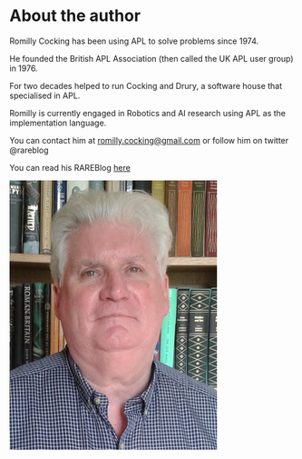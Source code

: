 # About the author

Romilly Cocking has been using APL to solve problems since 1974.

He founded the British APL Association (then called the UK APL user group) in 1976.

For two decades helped to run Cocking and Drury, a software house that specialised in APL.

Romilly is currently engaged in Robotics and AI research using APL as the implementation language.

You can contact him at romilly.cocking@gmail.com or follow him on twitter @rareblog

You can read his RAREBlog [here](http://blog.rareschool.com/)

![Romilly Cocking](images/rom.jpg)
